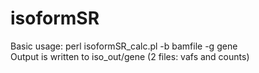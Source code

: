 # isoformSR
Basic usage: perl isoformSR_calc.pl -b bamfile -g gene <br>
Output is written to iso_out/gene (2 files: vafs and counts) <br>
